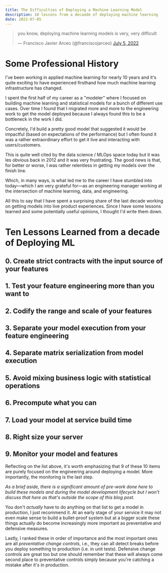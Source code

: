 ```yaml
---
title: The Difficulties of Deploying a Machine Learning Model
description: 10 lessons from a decaade of deploying machine learning
date: 2022-07-05
---
```



<blockquote class="twitter-tweet"><p lang="en" dir="ltr">you know, deploying machine learning models is very, very difficult</p>&mdash; Francisco Javier Arceo (@franciscojarceo) <a href="https://twitter.com/franciscojarceo/status/1544110672660807680?ref_src=twsrc%5Etfw">July 5, 2022</a></blockquote> <script async src="https://platform.twitter.com/widgets.js" charset="utf-8"></script>


# Some Professional History

I've been working in applied machine learning for nearly 10 years and it's quite exciting
to have experienced firsthand how much machine learning infrastructure has changed.

I spent the first half of my career as a "modeler" where I focused on building
machine learning and statistical models for a bunch of different use cases. Over
time I found that I migrated more and more to the engineering work to get the model
deployed because I always found this to be a bottleneck in the work I did.

Concretely, I'd build a pretty good model that suggested it would be impactful
(based on expectations of the performance) but I often found it was a rather
extraordinary effort to get it live and interacting with users/customers.

This is quite well cited by the data science / MLOps space today but it was
les obvious back in 2012 and it was very frustrating. The good news is that, for
better or worse, I was rather relentless in getting my models over the finish line.

Which, in many ways, is what led me to the career I have stumbled into today—which
I am very grateful for—as an engineering manager working at the intersection of
machine learning, data, and engineering.

All this to say that I have spent a surprising share of the last decade working on
getting models into live product experiences. Since I have some lessons learned and
some potentially useful opinions, I thought I'd write them down.

# Ten Lessons Learned from a decade of Deploying ML

## 0. Create strict contracts with the input source of your features

## 1. Test your feature engineering more than you want to

## 2. Codify the range and scale of your features

## 3. Separate your model execution from your feature engineering

## 4. Separate matrix serialization from model execution

## 5. Avoid mixing business logic with statistical operations

## 6. Precompute what you can

## 7. Load your model at service build time

## 8. Right size your server

## 9. Monitor your model and features 

Reflecting on the list above, it's worth emphasizing that 9 of these 10 items are 
purely focused on the engineering around deploying a model. More importantly, 
the monitoring is the last step. 

*As a brief aside, there is a significant amount of pre-work done here to build
these models and during the model development lifecycle but I won't discuss that here
as that's outside the scope of this blog post.*

You don't *actually* have to do anything on that list to get a model in production, 
I just recommend it. At an early stage of your service it may not even make sense 
to build a bullet-proof system but at a bigger scale these things actually do become 
increasingly more important as preventative and defensive measures.

Lastly, I ranked these in order of importance and the most important ones are 
all *preventative change controls*, i.e., they can all detect breaks before you
deploy something to production (i.e. in unit tests). Defensive change controls 
are great too but one should remember that these will always come second place 
to preventative controls simply because you're catching a mistake after it's in 
production. 

